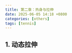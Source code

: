 ```yaml
---
title: 第二章：热身与拉伸
date: 2025-06-05 14:18 +0800
categories: [others]
tags: [tennis]
---
```

## 1. 动态拉伸
